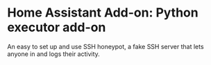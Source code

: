 # Home Assistant Add-on: Python executor add-on

An easy to set up and use SSH honeypot, a fake SSH server that lets anyone in and logs their activity.
